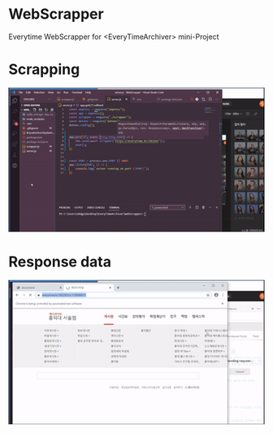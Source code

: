 # WebScrapper
Everytime WebScrapper for &lt;EveryTimeArchiver> mini-Project



# Scrapping
![Image of scrapping](https://raw.githubusercontent.com/wonAdam/WebScrapper/master/ezgif.com-video-to-gif.gif)




# Response data
![Image of response data](https://raw.githubusercontent.com/wonAdam/WebScrapper/master/ezgif.com-video-to-gif%20(1).gif)
